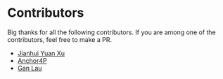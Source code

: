 # Contributors

Big thanks for all the following contributors. If you are among one of the
contributors, feel free to make a PR.

- [Jianhui Yuan Xu](https://github.com/NeumoNeumo)
- [Anchor4P](https://github.com/perthonBalans)
- [Gan Lau](https://github.com/GanLiuuuu)

